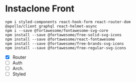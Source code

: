 # Instaclone Front

```
npm i styled-components react-hook-form react-router-dom @apollo/client graphql react-helmet-async
npm i --save @fortawesome/fontawesome-svg-core
npm install --save @fortawesome/free-solid-svg-icons
npm install --save @fortawesome/react-fontawesome
npm install --save @fortawesome/free-brands-svg-icons
npm install --save @fortawesome/free-regular-svg-icons
```

- [x] Router
- [ ] Auth
- [ ] Arch.
- [ ] Styled